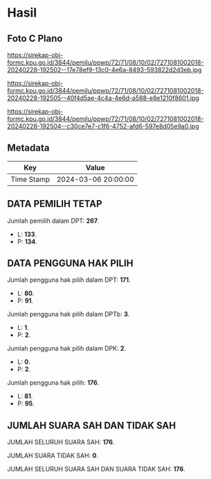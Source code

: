 # Hasil

## Foto C Plano

https://sirekap-obj-formc.kpu.go.id/3844/pemilu/ppwp/72/71/08/10/02/7271081002018-20240228-192502--17e78ef9-13c0-4e6a-8493-593822d2d3eb.jpg

https://sirekap-obj-formc.kpu.go.id/3844/pemilu/ppwp/72/71/08/10/02/7271081002018-20240228-192505--40f4d5ae-4c4a-4e6d-a588-e8e1210f8601.jpg

https://sirekap-obj-formc.kpu.go.id/3844/pemilu/ppwp/72/71/08/10/02/7271081002018-20240228-192504--c30ce7e7-c1f6-4752-afd6-597e8d05e9a0.jpg


## Metadata

| Key        | Value               |
| ---------- | ------------------- |
| Time Stamp | 2024-03-06 20:00:00 |


## DATA PEMILIH TETAP

Jumlah pemilih dalam DPT: **267**.
 * L: **133**.
 * P: **134**.

## DATA PENGGUNA HAK PILIH

Jumlah pengguna hak pilih dalam DPT: **171**.
 * L: **80**.
 * P: **91**.

Jumlah pengguna hak pilih dalam DPTb: **3**.
 * L: **1**.
 * P: **2**.

Jumlah pengguna hak pilih dalam DPK: **2**.
 * L: **0**.
 * P: **2**.

Jumlah pengguna hak pilih: **176**.
 * L: **81**.
 * P: **95**.

## JUMLAH SUARA SAH DAN TIDAK SAH

JUMLAH SELURUH SUARA SAH: **176**.

JUMLAH SUARA TIDAK SAH: **0**.

JUMLAH SELURUH SUARA SAH DAN SUARA TIDAK SAH: **176**.


